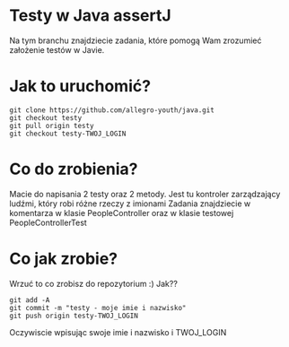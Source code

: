 # Testy w Java assertJ
Na tym branchu znajdziecie zadania, które pomogą Wam zrozumieć założenie testów w Javie.

# Jak to uruchomić?
```
git clone https://github.com/allegro-youth/java.git
git checkout testy
git pull origin testy
git checkout testy-TWOJ_LOGIN
```
# Co do zrobienia?
Macie do napisania 2 testy oraz 2 metody. Jest tu kontroler zarządzający ludźmi, który robi różne rzeczy z imionami
Zadania znajdziecie w komentarza w klasie PeopleController oraz w klasie testowej PeopleControllerTest

# Co jak zrobie?
Wrzuć to co zrobisz do repozytorium :)
Jak?? 

```
git add -A 
git commit -m "testy - moje imie i nazwisko"
git push origin testy-TWOJ_LOGIN
```
Oczywiscie wpisując swoje imie i nazwisko i TWOJ_LOGIN